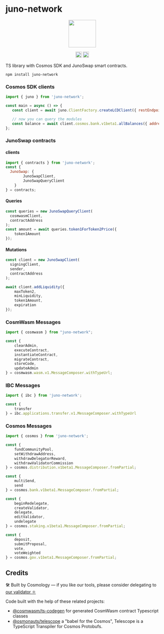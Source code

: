 # juno-network

<p align="center" width="100%">
    <img height="90" src="https://user-images.githubusercontent.com/545047/184516834-4b8190b0-0721-4778-b4fb-fa19ed3f9279.svg" />
</p>

<p align="center" width="100%">
  <!-- <a href="https://github.com/CosmosContracts/typescript/actions/workflows/run-tests.yml">
    <img height="20" src="https://github.com/CosmosContracts/typescript/actions/workflows/run-tests.yml/badge.svg" />
  </a> -->
   <a href="https://github.com/CosmosContracts/typescript/blob/main/LICENSE"><img height="20" src="https://img.shields.io/badge/license-MIT-blue.svg"></a>
   <a href="https://www.npmjs.com/package/juno-network"><img height="20" src="https://img.shields.io/github/package-json/v/CosmosContracts/typescript?filename=packages%2Fjuno-network%2Fpackage.json"></a>
</p>

TS library with Cosmos SDK and JunoSwap smart contracts.

```
npm install juno-network
```

### Cosmos SDK clients

```js
import { juno } from 'juno-network';

const main = async () => {
   const client = await juno.ClientFactory.createLCDClient({ restEndpoint: REST_ENDPOINT });

   // now you can query the modules
   const balance = await client.cosmos.bank.v1beta1.allBalances({ address: 'juno1addresshere' });
};
```

### JunoSwap contracts

#### clients

```js
import { contracts } from 'juno-network';
const { 
  JunoSwap: {
        JunoSwapClient,
        JunoSwapQueryClient
    }
} = contracts;
```

#### Queries 

```js
const queries = new JunoSwapQueryClient(
  cosmwasmClient,
  contractAddress
);
const amount = await queries.token1ForToken2Price({
    token1Amount
});
```
#### Mutations

```js
const client = new JunoSwapClient(
  signingClient,
  sender,
  contractAddress
);

await client.addLiquidity({
    maxToken2,
    minLiquidity,
    token1Amount,
    expiration
});
```

### CosmWasm Messages

```js
import { cosmwasm } from "juno-network";

const {
    clearAdmin,
    executeContract,
    instantiateContract,
    migrateContract,
    storeCode,
    updateAdmin
} = cosmwasm.wasm.v1.MessageComposer.withTypeUrl;
```

### IBC Messages

```js
import { ibc } from 'juno-network';

const {
    transfer
} = ibc.applications.transfer.v1.MessageComposer.withTypeUrl
```

### Cosmos Messages

```js
import { cosmos } from 'juno-network';

const {
    fundCommunityPool,
    setWithdrawAddress,
    withdrawDelegatorReward,
    withdrawValidatorCommission
} = cosmos.distribution.v1beta1.MessageComposer.fromPartial;

const {
    multiSend,
    send
} = cosmos.bank.v1beta1.MessageComposer.fromPartial;

const {
    beginRedelegate,
    createValidator,
    delegate,
    editValidator,
    undelegate
} = cosmos.staking.v1beta1.MessageComposer.fromPartial;

const {
    deposit,
    submitProposal,
    vote,
    voteWeighted
} = cosmos.gov.v1beta1.MessageComposer.fromPartial;
```
## Credits

🛠 Built by Cosmology — if you like our tools, please consider delegating to [our validator ⚛️](https://cosmology.tech/validator)

Code built with the help of these related projects:

* [@cosmwasm/ts-codegen](https://github.com/CosmWasm/ts-codegen) for generated CosmWasm contract Typescript classes
* [@osmonauts/telescope](https://github.com/osmosis-labs/telescope) a "babel for the Cosmos", Telescope is a TypeScript Transpiler for Cosmos Protobufs.

